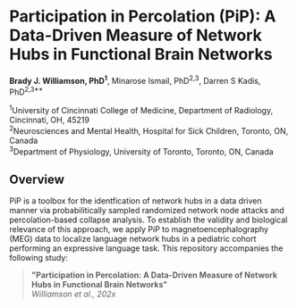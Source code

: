 # Participation in Percolation (PiP): A Data-Driven Measure of Network Hubs in Functional Brain Networks

**Brady J. Williamson, PhD<sup>1</sup>**, Minarose Ismail, PhD<sup>2,3</sup>, Darren S Kadis, PhD<sup>2,3**</sup>

<sup>1</sup>University of Cincinnati College of Medicine, Department of Radiology, Cincinnati, OH, 45219  
<sup>2</sup>Neurosciences and Mental Health, Hospital for Sick Children, Toronto, ON, Canada  
<sup>3</sup>Department of Physiology, University of Toronto, Toronto, ON, Canada

## **Overview**  
PiP is a toolbox for the identfication of network hubs in a data driven manner via probabilitically sampled randomized network node attacks and percolation-based collapse analysis. To establish the validity and biological relevance of this approach, we apply PiP to magnetoencephalography (MEG) data to localize language network hubs in a pediatric cohort performing an expressive language task.
This repository accompanies the following study:

> **"Participation in Percolation: 
A Data-Driven Measure of Network Hubs in Functional Brain Networks"**  
> *Williamson et al., 202x*



 
